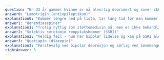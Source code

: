 ```yaml
---
question: "En 33 år gammel kvinne er nå alvorlig deprimert og sover ikke mer enn 2 timer i døgnet, men er ikke psykotisk eller suicidal. Hun hadde som 24-åring en periode på to måneder der hun brukte en arv på 3 millioner kroner på å reise rundt i et afrikansk land og dele ut penger i ulike landsbyer. Hun sov ikke og hun giftet seg med ikke mindre enn 3 ulike menn. Etter dette har hun studert litteratur, men er forsinket i studiene på grunn av gjentatte depresjoner. Hva er riktigste medisin å starte nå for å behandle depresjonen?"
answer0: "Lamotrigin (antiepileptikum)"
explanation0: "Kommer lengre ned på lista, tar lang tid før man kommer opp i terapeutisk dose. Ikke aktuell løsning akutt nå."
answer1: "Benzodiasepiner"
explanation1: "Trolig nyttig som støttemedisin nå, men er ikke behandlingsmedisin."
answer2: "Selektiv serotonin reopptakshemmer (SSRI)"
explanation2: "Veldig feil - hun har bipolar lidelse og kan på SSRI alene forventes gå opp i mani."
answer3: "Quetiapin (diazepin)"
explanation3: "Førstevalg ved bipolar depresjon og særlig ved søvnmangel."
rightAnswer: 3
---
```


